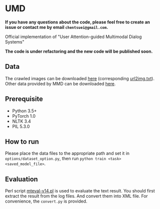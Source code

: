# UMD

**If you have any questions about the code, please feel free to create an issue or contact me by email `chentsuei@gmail.com`.**

Official implementation of "User Attention-guided Multimodal Dialog Systems"

**The code is under refactoring and the new code will be published soon.**

## Data

The crawled images can be downloaded [here](https://icloud.qd.sdu.edu.cn:7777/#/link/5019AA633FE05A348F8C1D2E1A4A7087) (corresponding [url2img.txt](https://drive.google.com/file/d/1zUoHWpJGiNzCoSyKTRkp7dcIN8VSD_yl/view?usp=sharing)). Other data provided by MMD can be downloaded [here](https://drive.google.com/drive/folders/1JOGHzideeAsmykMUQD3z7aGFg-M4QlE2?usp=sharing).

## Prerequisite

- Python 3.5+
- PyTorch 1.0
- NLTK 3.4
- PIL 5.3.0

## How to run

Please place the data files to the appropriate path and set it in `options/dataset_option.py`, then run `python train <task> <saved_model_file>`.

## Evaluation

Perl script [mteval-v14.pl](https://github.com/moses-smt/mosesdecoder/blob/master/scripts/generic/mteval-v14.pl) is used to evaluate the text result. You should first extract the result from the log files. And convert them into XML file. For convenience, the `convert.py` is provided.
